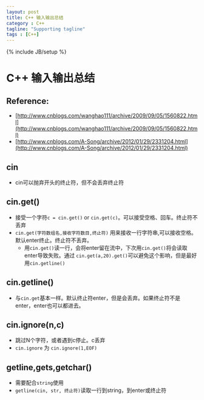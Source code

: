 ```yaml
---
layout: post
title: C++ 输入输出总结
category : C++
tagline: "Supporting tagline"
tags : [C++]
---
```

{% include JB/setup %}
# C++ 输入输出总结

## Reference:
- [http://www.cnblogs.com/wanghao111/archive/2009/09/05/1560822.html](http://www.cnblogs.com/wanghao111/archive/2009/09/05/1560822.html)
- [http://www.cnblogs.com/A-Song/archive/2012/01/29/2331204.html](http://www.cnblogs.com/A-Song/archive/2012/01/29/2331204.html)

## cin
- cin可以抛弃开头的终止符，但不会丢弃终止符

## cin.get()
- 接受一个字符`c = cin.get()` or `cin.get(c)`。可以接受空格、回车。终止符不丢弃
- `cin.get(字符数组名,接收字符数目,终止符)` 用来接收一行字符串,可以接收空格。 默认enter终止。终止符不丢弃。
  + 用`cin.get()`读一行，会将enter留在流中，下次用`cin.get()`将会读取enter导致失败。通过
  `cin.get(a,20).get()`可以避免这个影响，但是最好用`cin.getline()`

## cin.getline()
- 与`cin.get`基本一样。默认终止符enter，但是会丢弃。如果终止符不是enter，enter也可以都进去。

## cin.ignore(n,c)
- 跳过N个字符，或者遇到c停止。c丢弃
- `cin.ignore` 为 `cin.ignore(1,EOF)`

## getline,gets,getchar()
- 需要配合`string`使用
- `getline(cin, str, 终止符)`读取一行到string，到enter或终止符
